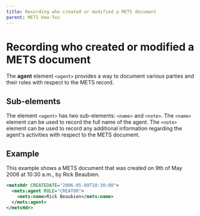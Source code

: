 ```yaml
---
title: Recording who created or modified a METS document
parent: METS How-Tos
---
```

# Recording who created or modified a METS document

The **agent** element `<agent>` provides a way to document various parties and their roles with respect to the METS record.

## Sub-elements

The element `<agent>` has two sub-elements: `<name>` and `<note>`. The `<name>` element can be used to record the full name of the agent. The `<note>` element can be used to record any additional information regarding the agent's activities with respect to the METS document.

## Example

This example shows a METS document that was created on 9th of May 2006 at 10:30 a.m., by Rick Beaubien.

```xml
<metsHdr CREATEDATE="2006-05-09T10:30:00">
  <mets:agent ROLE="CREATOR">
    <mets:name>Rick Beaubien</mets:name>
  </mets:agent>
</metsHdr>
```
